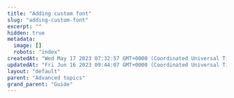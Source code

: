 ```yaml
---
title: "Adding custom font"
slug: "adding-custom-font"
excerpt: ""
hidden: true
metadata: 
  image: []
  robots: "index"
createdAt: "Wed May 17 2023 07:32:57 GMT+0000 (Coordinated Universal Time)"
updatedAt: "Fri Jun 16 2023 09:44:07 GMT+0000 (Coordinated Universal Time)"
layout: "default"
parent: "Advanced topics"
grand_parent: "Guide"
---
```

